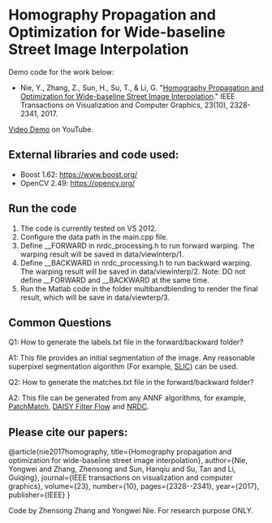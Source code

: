 # Homography Propagation and Optimization for Wide-baseline Street Image Interpolation

Demo code for the work below:
 - Nie, Y., Zhang, Z., Sun, H., Su, T., & Li, G. "[Homography Propagation and Optimization for Wide-baseline Street Image Interpolation](http://ieeexplore.ieee.org/document/7593383/)." IEEE Transactions on Visualization and Computer Graphics, 23(10), 2328-2341, 2017.

[Video Demo](https://www.youtube.com/watch?v=gZuqJWvDGOs&feature=youtu.be) on YouTube.

## External libraries and code used:
 - Boost 1.62: https://www.boost.org/
 - OpenCV 2.49: https://opencv.org/
 
## Run the code
1. The code is currently tested on VS 2012.
2. Configure the data path in the main.cpp file.
3. Define __FORWARD in nrdc_processing.h to run forward warping. The warping result will be saved in data/viewinterp/1.
4. Define __BACKWARD in nrdc_processing.h to run backward warping. The warping result will be saved in data/viewinterp/2. Note: DO not define __FORWARD and __BACKWARD at the same time.
5. Run the Matlab code in the folder multibandblending to render the final result, which will be save in data/viewterp/3.

## Common Questions
Q1: How to generate the labels.txt file in the forward/backward folder?

A1: This file provides an initial segmentation of the image. Any reasonable superpixel segmentation algorithm (For example, [SLIC](https://ivrl.epfl.ch/research/superpixels)) can be used. 

Q2: How to generate the matches.txt file in the forward/backward folder?

A2: This file can be generated from any ANNF algorithms, for example, [PatchMatch](http://gfx.cs.princeton.edu/pubs/Barnes_2010_TGP/index.php), [DAISY Filter Flow](https://sites.google.com/site/daisyfilterflowcvpr2014/) and [NRDC](http://www.cs.huji.ac.il/~yoavhacohen/nrdc/).

## Please cite our papers:

@article{nie2017homography,
  title={Homography propagation and optimization for wide-baseline street image interpolation},
  author={Nie, Yongwei and Zhang, Zhensong and Sun, Hanqiu and Su, Tan and Li, Guiqing},
  journal={IEEE transactions on visualization and computer graphics},
  volume={23},
  number={10},
  pages={2328--2341},
  year={2017},
  publisher={IEEE}
}
 
Code by Zhensong Zhang and Yongwei Nie. For research purpose ONLY. 